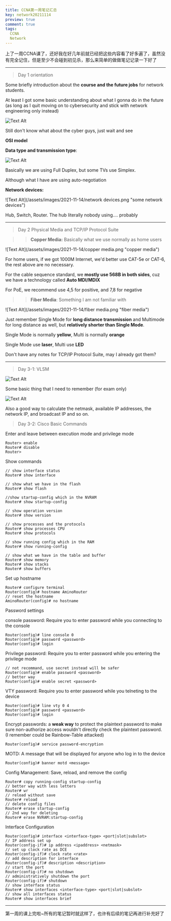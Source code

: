 ```yaml
---
title: CCNA第一周笔记汇总
key: network20211114
preview: true
comment: true
tags:
  CCNA
  Network
---
```


上了一周CCNA课了，还好我在好几年前就已经把这些内容看了好多遍了，虽然没有完全记住，但是至少不会碰到初见杀，那么来简单的做做笔记记录一下好了
<!--more-->

---



> Day 1 orientation

Some briefly introduction about the **course and the future jobs** for network students.

At least I got some basic understanding about what I gonna do in the future (as long as I quit moving on to cybersecurity and stick with network engineering only instead)

![Text Alt](/assets/images/2021-11-14/work.png "job list")

Still don't know what about the cyber guys, just wait and see

**OSI model**

**Data type and transmission type**:

![Text Alt](/assets/images/2021-11-14/type.png "types")

Basically we are using Full Duplex, but some TVs use Simplex.

Although what I have are using auto-negotiation

**Network devices:**

![Text Alt](/assets/images/2021-11-14/network devices.png "some network devices")

Hub, Switch, Router. The hub literally nobody using.... probably

---



> Day 2 Physical Media and TCP/IP Protocol Suite

> >**Copper Media:** Basically what we use normally as home users

![Text Alt](/assets/images/2021-11-14/copper media.png "copper media")

For home users, if we got 1000M Internet, we'd better use CAT-5e or CAT-6, the rest above are no necessary.

For the cable sequence standard, we **mostly use 568B in both sides**, cuz we have a technology called **Auto MDI/MDIX**

For PoE, we recommend use 4,5 for positive, and 7,8 for negative

> >**Fiber Media**: Something I am not familiar with

![Text Alt](/assets/images/2021-11-14/fiber media.png "fiber media")

Just remember Single Mode for **long distance transmission** and Multimode for long distance as well, but **relatively shorter than Single Mode**.

Single Mode is normally **yellow**, Multi is normally **orange**

Single Mode use **laser**, Multi use **LED**

Don't have any notes for TCP/IP Protocol Suite, may I already got them?

---

> Day 3-1: VLSM 

![Text Alt](/assets/images/2021-11-14/netmask.png "netmask")

Some basic thing that I need to remember (for exam only)

![Text Alt](/assets/images/2021-11-14/calculation.png "some good calculation hints")

Also a good way to calculate the netmask, available IP addresses, the network IP, and broadcast IP and so on.

> Day 3-2: Cisco Basic Commands

Enter and leave between execution mode and privilege mode

```
Router> enable
Router# disable
Router>
```

Show commands

```
// show interface status
Router# show interface

// show what we have in the flash
Router# show flash

//show startup-config which in the NVRAM
Router# show startup-config

// show operation version 
Router# show version

// show processes and the protocols
Router# show processes CPU
Router# show protocols

// show running config which in the RAM
Router# show running-config

// show what we have in the table and buffer
Router# show memory
Router# show stacks
Router# show buffers

```

Set up hostname

```
Router# configure terminal
Router(config)# hostname AminoRouter
// reset the hostname
AminoRouter(config)# no hostname
```

Password settings

console password: Require you to enter password while you connecting to the console

```
Router(config)# line console 0
Router(config)# password <password>
Router(config)# login
```

Privilege password: Require you to enter password while you entering the privilege mode

```
// not recommand, use secret instead will be safer
Router(config)# enable password <password>
// better way
Router(config)# enable secret <password>
```

VTY password: Require you to enter password while you telneting to the device

```
Router(config)# line vty 0 4
Router(config)# password <password>
Router(config)# login
```

Encrypt passwords: a **weak way** to protect the plaintext password to make sure non-authorize access wouldn't directly check the plaintext password. (I remember could be Rainbow-Table attacked)

```
Router(config)# service password-encryption
```

MOTD: A message that will be displayed for anyone who log in to the device

```
Router(config)# banner motd <message>
```

Config Management: Save, reload, and remove the config

```
Router# copy running-config startup-config
// better way with less letters
Router# wr
// reload without save
Router# reload
// delete config files
Router# erase startup-config
// 2nd way for deleting
Router# erase NVRAM:startup-config
```

Interface Configuration

```
Router(config)# interface <interface-type> <port|slot|subslot>
// IP address set up
Router(config-if)# ip address <ipaddress> <netmask>
// set up clock rate as DCE
Router(config-if)# clock rate <rate>
// add description for interface
Router(config-if)# description <description>
// start the port
Router(config-if)# no shutdown
// administratively shutdown the port
Router(config-if)# shutdown
// show interface status
Router# show interfaces <interface-type> <port|slot|subslot>
// show all interfaces status
Router# show interfaces brief
```

---

第一周的课上完啦~所有的笔记暂时就这样了，也许有后续的笔记再进行补充好了

